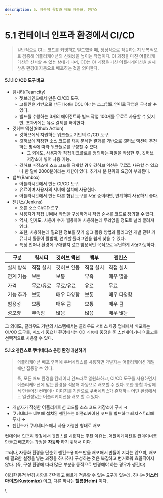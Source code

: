 ```yaml
---
description: 5. 지속적 통합과 배포 자동화, 젠킨스
---
```


# 5.1 컨테이너 인프라 환경에서 CI/CD

> 일반적으로 CI는 코드를 커밋하고 빌드했을 때, 정상적으로 작동하는지 반복적으로 검증해 어플리케이션의 신뢰성을 높이는 작업이다. CI 과정을 마친 어플리케이션은 신뢰할 수 있는 상태가 되며, CD는 CI 과정을 거친 어플리케이션을 실제 상용 환경에 자동으로 배포하는 것을 의미한다.

#### 5.1.1 CI/CD 도구 비교

* 팀시티(Teamcity)
  * 젯브레인즈에서 만든 CI/CD 도구.
  * 코틀린을 기반으로 반든 Kotlin DSL 이라는 스크립트 언어로 작업을 구성할 수 있다.
  * 빌드를 수행하는 3개의 에이전트와 빌드 작업 100개를 무료로 사용할 수 있지만, 초과시에는 유료 결제를 해야한다.
* 깃허브 액션(Github Action)
  * 깃허브에서 지원하는 워크플로 기반의 CI/CD 도구.
  * 깃허브에 저장한 소스 코드를 자동 분석한 결과를 기반으로 깃허브 액션이 추천하는 방식에 따라 워크플로를 구성할 수 있다.
    * 그 외에도, 사용자가 직접 워크플로를 정의하는 파일을 작성한 후, 깃허브 저장소에 넣어 사용 가능.
  * 깃허브 저장소에 소스 코드를 공개할 경우 깃허브 액션을 무료로 사용할 수 있으나 한 달에 2000분이라는 제한이 있다. 추가시 분 단위의 요금이 부과된다.
* 뱀부(Bamboo)
  * 아틀라시안에서 만든 CI/CD 도구.
  * 유료이며 사용자의 서버에 설치해 사용한다.
  * 아틀라시안에서 만든 다른 협업 도구를 사용 중이라면, 연계하여 사용하기 좋다.
* 젠킨스(Jenkins)
  * 오픈 소스 CI/CD 도구.
  * 사용자가 직접 UI에서 작업을 구성하거나 작업 순서를 코드로 정의할 수 있다.
  * 역사, 인지도, 사용자 수가 월등하여 사용하는데 무리없을 정도로 널리 알려져 있다.
  * 또한, 사용하는데 필요한 정보를 찾기 쉽고 활용 방법과 플러그인 개발 관련 커뮤니티 활동이 활발해, 연계할 플러그인을 쉽게 찾을 수 있다.
  * 특정 언어나 환경에 구애받지 않고 범용적인 목적으로 무난하게 사용가능하다.

| 구분    | 팀시티   | 깃허브 액션 | 뱀부    | 젠킨스    |
| ----- | ----- | ------ | ----- | ------ |
| 설치 방식 | 직접 설치 | 깃허브 연동 | 직접 설치 | 직접 설치  |
| 연계 기능 | 보톤    | 보통     | 부족    | 매우 많음  |
| 가격    | 무료/유료 | 무료/유료  | 유료    | 무료     |
| 기능 추가 | 보통    | 매우 다양함 | 보통    | 매우 다양함 |
| 범용성   | 보통    | 매우 큼   | 보통    | 매우 큼   |
| 정보량   | 부족함   | 많음     | 많음    | 매우 많음  |

그 외에도, 클라우드 기반의 시스템에서는 클라우드 서비스 제공 업체에서 배포하는 CI/CD 도구를, 배포가 중요한 환경에서는 CD 기능에 중정을 준 스핀네이커나 아르고를 선택적으로 사용할 수 있다.

#### 5.1.2 젠킨스로 쿠버네티스 운영 환경 개선하기

> 어플리케이션 배포 영역에 쿠버네티스를 사용하면 개발자는 어플리케이션 개발에만 집중할 수 있다.
>
> 즉, 모든 배포 환경을 컨테이너 인프라로 일원화하고, CI/CD 도구를 사용하면서 어플리케이션에 맞는 환경을 적용해 자동으로 배포할 수 있다. 또한 통합 과정에서 만들어진 컨테이너 이미지를 기반으로 쿠버네티스가 존재하는 어떤 환경에서도 일관성있는 어플리케이션을 배포 할 수 있다.

* 개발자가 작성한 어플리케이션 코드를 소스 코드 저장소에 푸시 →
* 쿠버네티스 내부에 설치된 젠킨스는 어플리케이션 코드를 빌드하고 레지스트리에 푸시 →
* 젠킨스가 쿠버네티스에서 사용 가능한 형태로 배포

컨테이너 인프라 환경에서 젠킨스를 사용하는 주된 이유는, 어플리케이션을 컨테이너로 만들고 배포하는 과정을 **자동화** 하기 위해서 이다.

그러나, 자동화 환경을 단순히 젠킨스용 파드만을 배포해서 만들어 지지는 않으며, 배포에 필요한 설정을 넣는 과정을 하나하나 구성하는 것은 복잡하고 번거로워 효율적이지 않다. (즉, 구성 환경에 따라 많은 부분을 동적으로 변경해야 하는 경우가 생긴다)

이러한 동적 변경 사항을 간편하고 빠르게 적용할 수 있는 도구가 있는데, 하나는 **커스터마이즈(Kustomize)** 이고, 다른 하나는 **헬름(Helm)** 이다.

\
